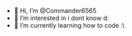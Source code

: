 - 👋 Hi, I’m @Commander6565
- 👀 I’m interested in i dont know d:
- 🌱 I’m currently learning how to code :\

<!---
Commander6565/Commander6565 is a ✨ special ✨ repository because its `README.md` (this file) appears on your GitHub profile.
You can click the Preview link to take a look at your changes.
--->
